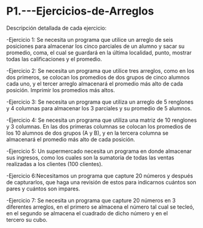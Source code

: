 # P1.---Ejercicios-de-Arreglos

Descripción detallada de cada ejercicio:

-Ejercicio 1: Se necesita un programa que utilice un arreglo de seis posiciones para almacenar los cinco parciales de un alumno y sacar su promedio, coma, el cual se guardará en la última localidad, punto, mostrar todas las calificaciones y el promedio.

-Ejercicio 2: Se necesita un programa que utilice tres arreglos, como en los dos primeros, se colocan los promedios de dos grupos de cinco alumnos cada uno, y el tercer arreglo almacenará el promedio más alto de cada posición. Imprimir los promedios más altos.

-Ejercicio 3: Se necesita un programa que utiliza un arreglo de 5 renglones y 4 columnas para almacenar los 3 parciales y su promedio de 5 alumnos.

-Ejercicio 4: Se necesita un programa que utiliza una matriz de 10 renglones y 3 columnas. En las dos primeras columnas se colocan los promedios de los 10 alumnos de dos grupos (A y B), y en la tercera columna se almacenará el promedio más alto de cada posición.

-Ejercicio 5: Un supermercado necesita un programa en donde almacenar sus ingresos, como los cuales son la sumatoria de todas las ventas realizadas a los clientes (100 clientes).

-Ejercicio 6:Necesitamos un programa que capture 20 números y después de capturarlos, que haga una revisión de estos para indicarnos cuántos son pares y cuántos son impares.

-Ejercicio 7: Se necesita un programa que capture 20 números en 3 diferentes arreglos, en el primero se almacena el número tal cual se tecleó, en el segundo se almacena el cuadrado de dicho número y en el tercero su cubo.
